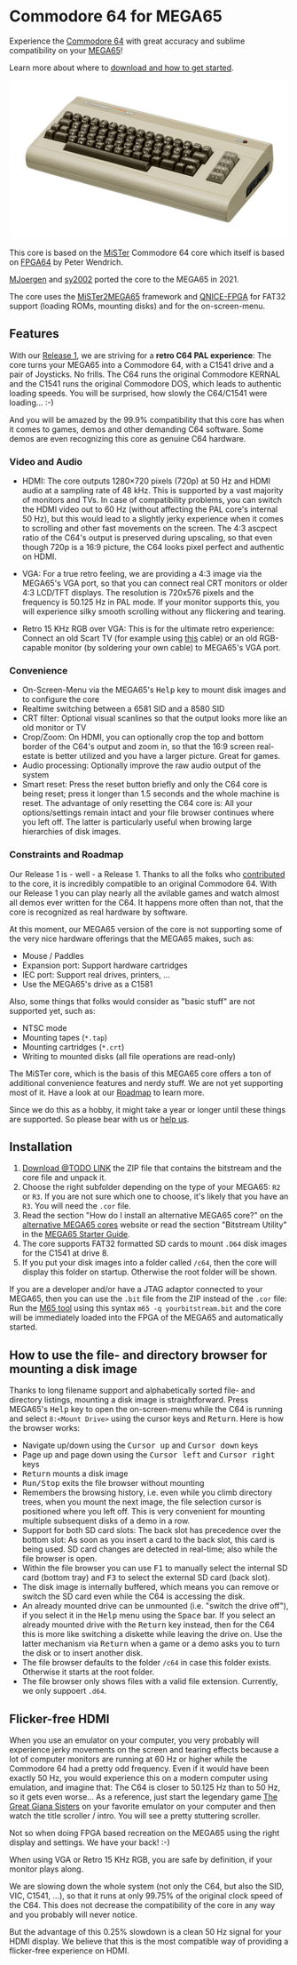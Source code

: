Commodore 64 for MEGA65
=======================

Experience the [Commodore 64](https://en.wikipedia.org/wiki/Commodore_64) with
great accuracy and sublime compatibility on your
[MEGA65](https://mega65.org/)!

Learn more about where to [download and how to get started](#Installation).

![Commodore64](doc/c64.jpg)

This core is based on the
[MiSTer](https://github.com/MiSTer-devel/C64_MiSTer) Commodore 64 core which
itself is based on
[FPGA64](https://www.syntiac.com/fpga64.html) by Peter Wendrich.

[MJoergen](https://github.com/MJoergen) and
[sy2002](http://www.sy2002.de) ported the core to the MEGA65 in 2021.

The core uses the [MiSTer2MEGA65](https://github.com/sy2002/MiSTer2MEGA65)
framework and [QNICE-FPGA](https://github.com/sy2002/QNICE-FPGA) for
FAT32 support (loading ROMs, mounting disks) and for the
on-screen-menu.

Features
--------

With our [Release 1](VERSIONS.md), we are striving for a **retro C64 PAL
experience**: The core turns your MEGA65 into a Commodore 64, with a
C1541 drive and a pair of Joysticks. No frills. The C64 runs the original
Commodore KERNAL and the C1541 runs the original Commodore DOS, which leads to
authentic loading speeds. You will be surprised, how slowly the C64/C1541
were loading... :-)

And you will be amazed by the 99.9% compatibility that this core has when it
comes to games, demos and other demanding C64 software. Some demos are even
recognizing this core as genuine C64 hardware.

### Video and Audio

* HDMI: The core outputs 1280×720 pixels (720p) at 50 Hz and HDMI audio at
  a sampling rate of 48 kHz. This is supported by a vast majority of monitors
  and TVs. In case of compatibility problems, you can switch the HDMI video
  out to 60 Hz (without affecting the PAL core's internal 50 Hz), but this
  would lead to a slightly jerky experience when it comes to scrolling and
  other fast movements on the screen. The 4:3 ascpect ratio of
  the C64's output is preserved during upscaling, so that even though 720p
  is a 16:9 picture, the C64 looks pixel perfect and authentic on HDMI.
  
* VGA: For a true retro feeling, we are providing a 4:3 image via the
  MEGA65's VGA port, so that you can connect real CRT monitors or older
  4:3 LCD/TFT displays. The resolution is 720x576 pixels and the frequency
  is 50.125 Hz in PAL mode. If your monitor supports this, you will
  experience silky smooth scrolling without any flickering and tearing.
  
* Retro 15 KHz RGB over VGA: This is for the ultimate retro experience:
  Connect an old Scart TV (for example using
  [this](https://ultimatemister.com/product/rgb-scart-cable/)
  cable) or an old RGB-capable monitor (by soldering your own cable)
  to MEGA65's VGA port.
  
### Convenience

* On-Screen-Menu via the MEGA65's <kbd>Help</kbd> key to mount disk images
  and to configure the core
* Realtime switching between a 6581 SID and a 8580 SID
* CRT filter: Optional visual scanlines so that the output looks more like
  an old monitor or TV
* Crop/Zoom: On HDMI, you can optionally crop the top and bottom border of
  the C64's output and zoom in, so that the 16:9 screen real-estate is
  better utilized and you have a larger picture. Great for games.
* Audio processing: Optionally improve the raw audio output of the system
* Smart reset: Press the reset button briefly and only the C64 core is being
  reset; press it longer than 1.5 seconds and the whole machine is reset. The
  advantage of only resetting the C64 core is: All your options/settings
  remain intact and your file browser continues where you left off. The latter
  is particularly useful when browing large hierarchies of disk images.

### Constraints and Roadmap

Our Release 1 is - well - a Release 1. Thanks to all the folks who
[contributed](AUTHORS) to the core, it is incredibly compatible to an original
Commodore 64. With our Release 1 you can play nearly all the avilable games
and watch almost all demos ever written for the C64. It happens more often
than not, that the core is recognized as real hardware by software.

At this moment, our MEGA65 version of the core is not supporting
some of the very nice hardware offerings that the MEGA65 makes, such as:

* Mouse / Paddles
* Expansion port: Support hardware cartridges
* IEC port: Support real drives, printers, ...
* Use the MEGA65's drive as a C1581

Also, some things that folks would consider as "basic stuff" are not
supported yet, such as:

* NTSC mode
* Mounting tapes (`*.tap`)
* Mounting cartridges (`*.crt`)
* Writing to mounted disks (all file operations are read-only)

The MiSTer core, which is the basis of this MEGA65 core offers a ton of
additional convenience features and nerdy stuff. We are not yet supporting
most of it. Have a look at our [Roadmap](VERSIONS.md#feature-roadmap)
to learn more.

Since we do this as a hobby, it might take a year or longer until these
things are supported. So please bear with us or [help us](CONTRIBUTING.md).

Installation
------------

1. [Download @TODO LINK](https://github.com/MJoergen/C64MEGA65/edit/dev-mount/README.md)
   the ZIP file that contains the bitstream and the core file and unpack it.
2. Choose the right subfolder depending on the type of your MEGA65:
   `R2` or `R3`. If you are not sure which one to choose, it's likely that
   you have an `R3`. You will need the `.cor` file.
3. Read the section "How do I install an alternative MEGA65 core?" on the
   [alternative MEGA65 cores](https://sy2002.github.io/m65cores/index.html)
   website or read the section "Bitstream Utility" in the
   [MEGA65 Starter Guide](https://files.mega65.org/news/MEGA65-Starter-Guide.pdf).
4. The core supports FAT32 formatted SD cards to mount `.D64` disk images
   for the C1541 at drive 8.
5. If you put your disk images into a folder called `/c64`, then the core will
   display this folder on startup. Otherwise the root folder will be shown.

If you are a developer and/or have a JTAG adaptor connected to your MEGA65,
then you can use the `.bit` file from the ZIP instead of the `.cor` file:
Run the [M65 tool](https://github.com/MEGA65/mega65-tools) using this
syntax `m65 -q yourbitstream.bit` and the core will be immediately loaded
into the FPGA of the MEGA65 and automatically started.

How to use the file- and directory browser for mounting a disk image
--------------------------------------------------------------------

Thanks to long filename support and alphabetically sorted file- and directory
listings, mounting a disk image is straightforward. Press MEGA65's
<kbd>Help</kbd> key to open the on-screen-menu while the C64 is running
and select `8:<Mount Drive>` using the cursor keys and <kbd>Return</kbd>.
Here is how the browser works:

* Navigate up/down using the <kbd>Cursor up</kbd> and
  <kbd>Cursor down</kbd> keys
* Page up and page down using the <kbd>Cursor left</kbd> and
  <kbd>Cursor right</kbd> keys
* <kbd>Return</kbd> mounts a disk image
* <kbd>Run/Stop</kbd> exits the file browser without mounting
* Remembers the browsing history, i.e. even while you climb directory trees,
  when you mount the next image, the file selection cursor is positioned where 
  you left off. This is very convenient for mounting multiple subsequent
  disks of a demo in a row.
* Support for both SD card slots: The back slot has precedence over the bottom
  slot: As soon as you insert a card to the back slot, this card is being
  used. SD card changes are detected in real-time; also while the
  file browser is open.
* Within the file browser you can use <kbd>F1</kbd> to manually select
  the internal SD card (bottom tray) and <kbd>F3</kbd> to select the
  external SD card (back slot).
* The disk image is internally buffered, which means you can remove or
  switch the SD card even while the C64 is accessing the disk.
* An already mounted drive can be unmounted (i.e. "switch the drive off"), if
  you select it in the <kbd>Help</kbd> menu using the <kbd>Space</kbd> bar.
  If you select an already mounted drive with the <kbd>Return</kbd> key
  instead, then for the C64 this is more like switching a diskette while
  leaving the drive on. Use the latter mechanism via <kbd>Return</kbd> when
  a game or a demo asks you to turn the disk or to insert another disk.
* The file browser defaults to the folder `/c64` in case this folder exists.
  Otherwise it starts at the root folder.
* The file browser only shows files with a valid file extension.
  Currently, we only suppoert `.d64`.
  
Flicker-free HDMI
-----------------

When you use an emulator on your computer, you very probably will
experience jerky movements on the screen and tearing effects
because a lot of computer monitors are running at 60 Hz or higher
while the Commodore 64 had a pretty odd frequency.
Even if it would have been exactly 50 Hz, you would experience this on a
modern computer using emulation, and imagine that: The C64 is closer to
50.125 Hz than to 50 Hz, so it gets even worse... As a reference, just
start the legendary game
[The Great Giana Sisters](https://csdb.dk/release/?id=4829)
on your favorite emulator on your computer and then watch the title
scroller / intro. You will see a pretty stuttering scroller.

Not so when doing FPGA based recreation on the MEGA65 using the right
display and settings. We have your back! :-)

When using VGA or Retro 15 KHz RGB, you are safe by definition, if your
monitor plays along.

We are slowing down the whole system (not only the C64, but also the SID,
VIC, C1541, ...), so that it runs at only 99.75% of the original clock
speed of the C64. This does not decrease the compatibility of the core in
any way and you probably will never notice.

But the advantage of this 0.25% slowdown is a clean 50 Hz signal for your
HDMI display. We believe that this is the most compatible way of providing
a flicker-free experience on HDMI.
